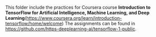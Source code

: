 This folder include the practices for Coursera course **Introduction to TensorFlow for Artificial Intelligence, Machine Learning, and Deep Learning**(https://www.coursera.org/learn/introduction-tensorflow/home/welcome)
The assignments can be found in https://github.com/https-deeplearning-ai/tensorflow-1-public.
